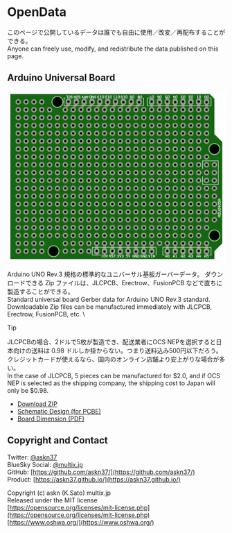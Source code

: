 # OpenData

このページで公開しているデータは誰でも自由に使用／改変／再配布することができる。\
Anyone can freely use, modify, and redistribute the data published on this page.

## Arduino Universal Board

[<img src="2405_ARDUNIV/2405_ARDUNIV_top.svg" />](2405_ARDUNIV/2405_ARDUNIV_top.svg)

Arduino UNO Rev.3 規格の標準的なユニバーサル基板ガーバーデータ。
ダウンロードできる Zip ファイルは、JLCPCB、Erectrow、FusionPCB などで直ちに製造することができる。\
Standard universal board Gerber data for Arduino UNO Rev.3 standard.
Downloadable Zip files can be manufactured immediately with JLCPCB, Erectrow, FusionPCB, etc. \

> [!TIP]
> JLCPCBの場合、2ドルで5枚が製造でき、配送業者にOCS NEPを選択すると日本向けの送料は 0.98 ドルしか掛からない。つまり送料込み500円以下だろう。クレジットカードが使えるなら、国内のオンライン店舗より安上がりな場合が多い。\
> In the case of JLCPCB, 5 pieces can be manufactured for $2.0, and if OCS NEP is selected as the shipping company, the shipping cost to Japan will only be $0.98.

- [Download ZIP](2405_ARDUNIV.zip)
- [Schematic Design (for PCBE)](https://github.com/askn37/askn37.github.io/tree/main/product/opendata/2405_ARDUNIV/)
- [Board Dimension (PDF)](https://github.com/askn37/askn37.github.io/tree/main/product/opendata/2405_ARDUNIV/2405_ARDUNIV.pdf)

## Copyright and Contact

Twitter: [@askn37](https://twitter.com/askn37) \
BlueSky Social: [@multix.jp](https://bsky.app/profile/multix.jp) \
GitHub: [https://github.com/askn37/](https://github.com/askn37/) \
Product: [https://askn37.github.io/](https://askn37.github.io/)

Copyright (c) askn (K.Sato) multix.jp \
Released under the MIT license \
[https://opensource.org/licenses/mit-license.php](https://opensource.org/licenses/mit-license.php) \
[https://www.oshwa.org/](https://www.oshwa.org/)

